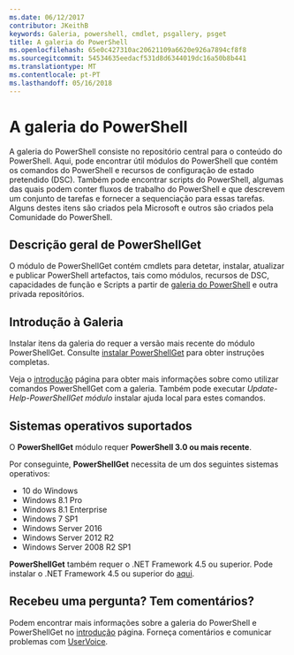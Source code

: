 ```yaml
---
ms.date: 06/12/2017
contributor: JKeithB
keywords: Galeria, powershell, cmdlet, psgallery, psget
title: A galeria do PowerShell
ms.openlocfilehash: 65e0c427310ac20621109a6620e926a7894cf8f8
ms.sourcegitcommit: 54534635eedacf531d8d6344019dc16a50b8b441
ms.translationtype: MT
ms.contentlocale: pt-PT
ms.lasthandoff: 05/16/2018
---
```

# <a name="the-powershell-gallery"></a>A galeria do PowerShell

A galeria do PowerShell consiste no repositório central para o conteúdo do PowerShell. Aqui, pode encontrar útil módulos do PowerShell que contém os comandos do PowerShell e recursos de configuração de estado pretendido (DSC).
Também pode encontrar scripts do PowerShell, algumas das quais podem conter fluxos de trabalho do PowerShell e que descrevem um conjunto de tarefas e fornecer a sequenciação para essas tarefas. Alguns destes itens são criados pela Microsoft e outros são criados pela Comunidade do PowerShell.

## <a name="powershellget-overview"></a>Descrição geral de PowerShellGet

O módulo de PowerShellGet contém cmdlets para detetar, instalar, atualizar e publicar PowerShell artefactos, tais como módulos, recursos de DSC, capacidades de função e Scripts a partir de [galeria do PowerShell](https://www.PowerShellGallery.com) e outra privada repositórios.

## <a name="getting-started-with-the-gallery"></a>Introdução à Galeria

Instalar itens da galeria do requer a versão mais recente do módulo PowerShellGet.
Consulte [instalar PowerShellGet](installing-psget.md) para obter instruções completas.

Veja o [introdução](getting-started.md) página para obter mais informações sobre como utilizar comandos PowerShellGet com a galeria. Também pode executar *Update-Help-PowerShellGet módulo* instalar ajuda local para estes comandos.

## <a name="supported-operating-systems"></a>Sistemas operativos suportados

O **PowerShellGet** módulo requer **PowerShell 3.0 ou mais recente**.

Por conseguinte, **PowerShellGet** necessita de um dos seguintes sistemas operativos:

- 10 do Windows
- Windows 8.1 Pro
- Windows 8.1 Enterprise
- Windows 7 SP1
- Windows Server 2016
- Windows Server 2012 R2
- Windows Server 2008 R2 SP1

**PowerShellGet** também requer o .NET Framework 4.5 ou superior. Pode instalar o .NET Framework 4.5 ou superior do [aqui](https://msdn.microsoft.com/library/5a4x27ek.aspx).

## <a name="got-a-question-have-feedback"></a>Recebeu uma pergunta? Tem comentários?

Podem encontrar mais informações sobre a galeria do PowerShell e PowerShellGet no [introdução](getting-started.md) página. Forneça comentários e comunicar problemas com [UserVoice](http://windowsserver.uservoice.com/forums/301869-powershell).